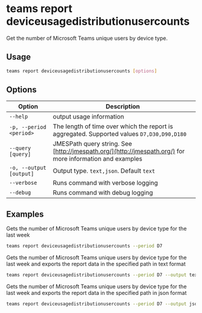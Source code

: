 # teams report deviceusagedistributionusercounts

Get the number of Microsoft Teams unique users by device type. 

## Usage

```sh
teams report deviceusagedistributionusercounts [options]
```

## Options

Option|Description
------|-----------
`--help`|output usage information
`-p, --period <period>`|The length of time over which the report is aggregated. Supported values `D7,D30,D90,D180`
`--query [query]`|JMESPath query string. See [http://jmespath.org/](http://jmespath.org/) for more information and examples
`-o, --output [output]`|Output type. `text,json`. Default `text`
`--verbose`|Runs command with verbose logging
`--debug`|Runs command with debug logging

## Examples

Gets the number of Microsoft Teams unique users by device type for the last week

```sh
teams report deviceusagedistributionusercounts --period D7
```

Gets the number of Microsoft Teams unique users by device type for the last week and exports the report data in the specified path in text format

```sh
teams report deviceusagedistributionusercounts --period D7 --output text > "deviceusagedistributionusercounts.txt"
```

Gets the number of Microsoft Teams unique users by device type for the last week and exports the report data in the specified path in json format

```sh
teams report deviceusagedistributionusercounts --period D7 --output json > "deviceusagedistributionusercounts.json"
```
